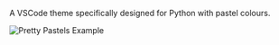 A VSCode theme specifically designed for Python with pastel colours.

<img src="https://1.bp.blogspot.com/-U6c6vH5qWQ0/YMPgxnfSY_I/AAAAAAAAAVc/vlUHkr_ZZMg-w_TsLtsngKyOFdDqDZM7gCLcBGAsYHQ/w598-h437/Pretty-Pastels-Example.png" alt="Pretty Pastels Example"/>